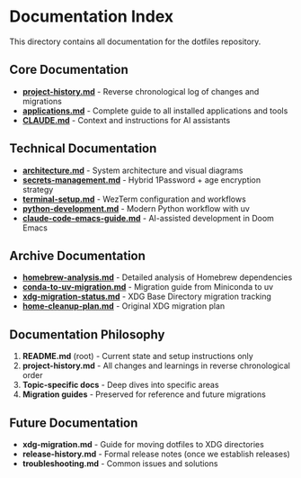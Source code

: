 # Documentation Index

This directory contains all documentation for the dotfiles repository.

## Core Documentation

- **[project-history.md](project-history.md)** - Reverse chronological log of changes and migrations
- **[applications.md](applications.md)** - Complete guide to all installed applications and tools
- **[CLAUDE.md](CLAUDE.md)** - Context and instructions for AI assistants

## Technical Documentation

- **[architecture.md](architecture.md)** - System architecture and visual diagrams
- **[secrets-management.md](secrets-management.md)** - Hybrid 1Password + age encryption strategy
- **[terminal-setup.md](terminal-setup.md)** - WezTerm configuration and workflows
- **[python-development.md](python-development.md)** - Modern Python workflow with uv
- **[claude-code-emacs-guide.md](claude-code-emacs-guide.md)** - AI-assisted development in Doom Emacs

## Archive Documentation

- **[homebrew-analysis.md](archive/homebrew-analysis.md)** - Detailed analysis of Homebrew dependencies
- **[conda-to-uv-migration.md](archive/conda-to-uv-migration.md)** - Migration guide from Miniconda to uv
- **[xdg-migration-status.md](archive/xdg-migration-status.md)** - XDG Base Directory migration tracking
- **[home-cleanup-plan.md](archive/home-cleanup-plan.md)** - Original XDG migration plan

## Documentation Philosophy

1. **README.md** (root) - Current state and setup instructions only
2. **project-history.md** - All changes and learnings in reverse chronological order
3. **Topic-specific docs** - Deep dives into specific areas
4. **Migration guides** - Preserved for reference and future migrations

## Future Documentation

- **xdg-migration.md** - Guide for moving dotfiles to XDG directories
- **release-history.md** - Formal release notes (once we establish releases)
- **troubleshooting.md** - Common issues and solutions
